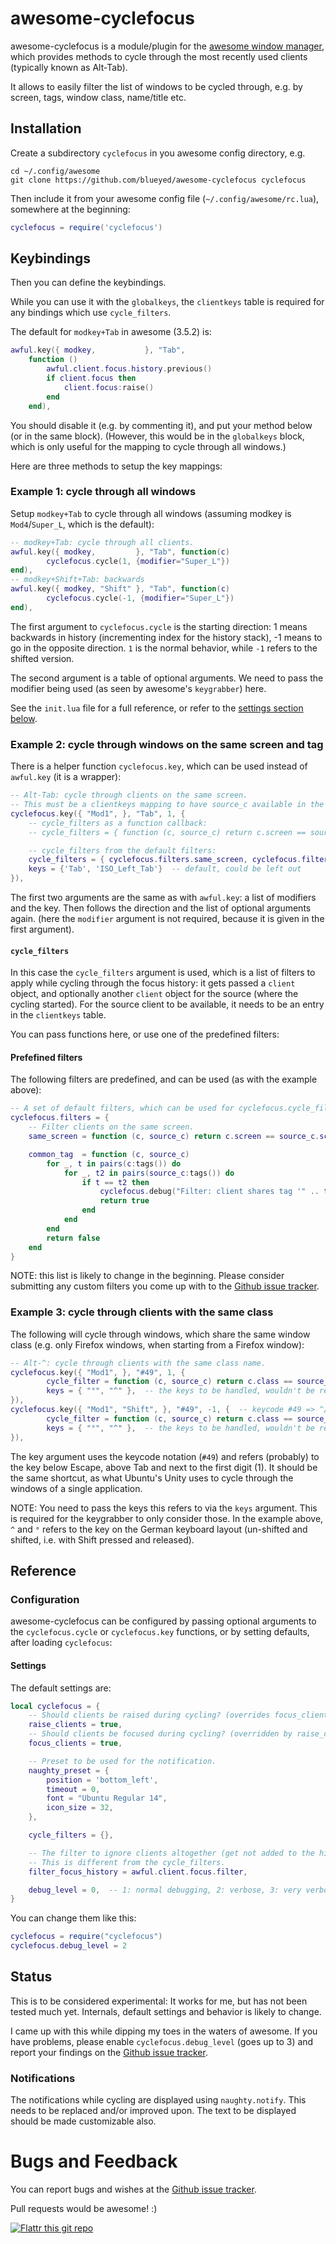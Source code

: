 # awesome-cyclefocus

awesome-cyclefocus is a module/plugin for the [awesome window
manager][], which provides methods to cycle through
the most recently used clients (typically known as Alt-Tab).

It allows to easily filter the list of windows to be cycled through, e.g. by
screen, tags, window class, name/title etc.

## Installation

Create a subdirectory `cyclefocus` in you awesome config directory, e.g.

    cd ~/.config/awesome
    git clone https://github.com/blueyed/awesome-cyclefocus cyclefocus

Then include it from your awesome config file (`~/.config/awesome/rc.lua`),
somewhere at the beginning:

```lua
cyclefocus = require('cyclefocus')
```

## Keybindings

Then you can define the keybindings.

While you can use it with the `globalkeys`, the `clientkeys` table is required for any
bindings which use `cycle_filters`.

The default for `modkey+Tab` in awesome (3.5.2) is:
```lua
awful.key({ modkey,           }, "Tab",
    function ()
        awful.client.focus.history.previous()
        if client.focus then
            client.focus:raise()
        end
    end),
```
You should disable it (e.g. by commenting it), and put your method below (or in the same block).
(However, this would be in the `globalkeys` block, which is only useful for the mapping to cycle
through all windows.)

Here are three methods to setup the key mappings:

### Example 1: cycle through all windows

Setup `modkey+Tab` to cycle through all windows (assuming modkey is
`Mod4`/`Super_L`, which is the default):

```lua
-- modkey+Tab: cycle through all clients.
awful.key({ modkey,         }, "Tab", function(c)
        cyclefocus.cycle(1, {modifier="Super_L"})
end),
-- modkey+Shift+Tab: backwards
awful.key({ modkey, "Shift" }, "Tab", function(c)
        cyclefocus.cycle(-1, {modifier="Super_L"})
end),
```

The first argument to `cyclefocus.cycle` is the starting direction: 1 means
backwards in history (incrementing index for the history stack), -1 means to go
in the opposite direction. `1` is the normal behavior, while `-1` refers to the
shifted version.

The second argument is a table of optional arguments. We need to pass the
modifier being used (as seen by awesome's `keygrabber`) here.

See the `init.lua` file for a full reference, or refer to the [settings section
below](#settings).

### Example 2: cycle through windows on the same screen and tag

There is a helper function `cyclefocus.key`, which can be used instead of
`awful.key` (it is a wrapper):

```lua
-- Alt-Tab: cycle through clients on the same screen.
-- This must be a clientkeys mapping to have source_c available in the callback.
cyclefocus.key({ "Mod1", }, "Tab", 1, {
    -- cycle_filters as a function callback:
    -- cycle_filters = { function (c, source_c) return c.screen == source_c.screen end },

    -- cycle_filters from the default filters:
    cycle_filters = { cyclefocus.filters.same_screen, cyclefocus.filters.common_tag },
    keys = {'Tab', 'ISO_Left_Tab'}  -- default, could be left out
}),
```

The first two arguments are the same as with `awful.key`: a list of modifiers and
the key. Then follows the direction and the list of optional arguments again.
(here the `modifier` argument is not required, because it is given in the first
argument).

#### `cycle_filters`

In this case the `cycle_filters` argument is used, which is a list of filters
to apply while cycling through the focus history: it gets passed a `client`
object, and optionally another `client` object for the source (where the
cycling started).
For the source client to be available, it needs to be an entry in the
`clientkeys` table.

You can pass functions here, or use one of the predefined filters:

#### Prefefined filters

The following filters are predefined, and can be used (as with the example above):

```lua
-- A set of default filters, which can be used for cyclefocus.cycle_filters.
cyclefocus.filters = {
    -- Filter clients on the same screen.
    same_screen = function (c, source_c) return c.screen == source_c.screen end,

    common_tag  = function (c, source_c)
        for _, t in pairs(c:tags()) do
            for _, t2 in pairs(source_c:tags()) do
                if t == t2 then
                    cyclefocus.debug("Filter: client shares tag '" .. t.name .. " with " .. c.name)
                    return true
                end
            end
        end
        return false
    end
}
```

NOTE: this list is likely to change in the beginning. Please consider
submitting any custom filters you come up with to the [Github issue tracker][].

### Example 3: cycle through clients with the same class

The following will cycle through windows, which share the same window class
(e.g. only Firefox windows, when starting from a Firefox window):

```lua
-- Alt-^: cycle through clients with the same class name.
cyclefocus.key({ "Mod1", }, "#49", 1, {
        cycle_filter = function (c, source_c) return c.class == source_c.class end,
        keys = { "°", "^" },  -- the keys to be handled, wouldn't be required if the keycode was available in keygrabber.
}),
cyclefocus.key({ "Mod1", "Shift", }, "#49", -1, {  -- keycode #49 => ^/° on german keyboard, upper left below Escape and next to 1.
        cycle_filter = function (c, source_c) return c.class == source_c.class end,
        keys = { "°", "^" },  -- the keys to be handled, wouldn't be required if the keycode was available in keygrabber.
}),
```

The key argument uses the keycode notation (`#49`) and refers (probably) to the key
below Escape, above Tab and next to the first digit (1).
It should be the same shortcut, as what Ubuntu's Unity uses to cycle through
the windows of a single application.

NOTE: You need to pass the keys this refers to via the `keys` argument. This is
required for the keygrabber to only consider those.
In the example above, `^` and `°` refers to the key on the German keyboard
layout (un-shifted and shifted, i.e. with Shift pressed and released).


## Reference

### Configuration

awesome-cyclefocus can be configured by passing optional arguments to the
`cyclefocus.cycle` or `cyclefocus.key` functions, or by setting defaults, after
loading `cyclefocus`:


#### <a name="settings"></a>Settings

The default settings are:

```lua
local cyclefocus = {
    -- Should clients be raised during cycling? (overrides focus_clients)
    raise_clients = true,
    -- Should clients be focused during cycling? (overridden by raise_clients)
    focus_clients = true,

    -- Preset to be used for the notification.
    naughty_preset = {
        position = 'bottom_left',
        timeout = 0,
        font = "Ubuntu Regular 14",
        icon_size = 32,
    },

    cycle_filters = {},

    -- The filter to ignore clients altogether (get not added to the history stack).
    -- This is different from the cycle_filters.
    filter_focus_history = awful.client.focus.filter,

    debug_level = 0,  -- 1: normal debugging, 2: verbose, 3: very verbose
}

```

You can change them like this:
```lua
cyclefocus = require("cyclefocus")
cyclefocus.debug_level = 2
```


## Status

This is to be considered experimental: It works for me, but has not been tested
much yet. Internals, default settings and behavior is likely to change.

I came up with this while dipping my toes in the waters of awesome. If you have
problems, please enable `cyclefocus.debug_level` (goes up to 3) and report your
findings on the [Github issue tracker][].

### Notifications

The notifications while cycling are displayed using `naughty.notify`.
This needs to be replaced and/or improved upon.
The text to be displayed should be made customizable also.

# Bugs and Feedback

You can report bugs and wishes at the [Github issue tracker][].

Pull requests would be awesome! :)

[![Flattr this git repo](http://api.flattr.com/button/flattr-badge-large.png)](https://flattr.com/submit/auto?user_id=blueyed&url=https://github.com/blueyed/awesome-cyclefocus&title=awesome-cyclefocus&language=en&tags=github&category=software)

[awesome window manager]: http://awesome.naquadah.org/
[Github issue tracker]: https://github.com/blueyed/awesome-cyclefocus/issues
